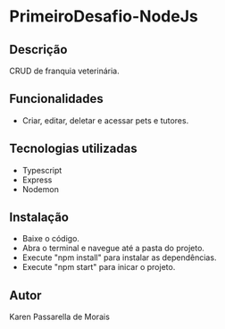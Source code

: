 # PrimeiroDesafio-NodeJs

## Descrição
CRUD de franquia veterinária.

## Funcionalidades
- Criar, editar, deletar e acessar pets e tutores.

## Tecnologias utilizadas
- Typescript
- Express
- Nodemon

## Instalação
- Baixe o código.
- Abra o terminal e navegue até a pasta do projeto.
- Execute "npm install" para instalar as dependências.
- Execute "npm start" para inicar o projeto.

## Autor
Karen Passarella de Morais
